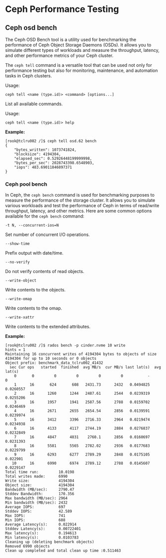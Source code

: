 # **Ceph Performance Testing**

## **Ceph osd bench**

The Ceph OSD Bench tool is a utility used for benchmarking the performance of Ceph Object Storage Daemons (OSDs). It allows you to simulate different types of workloads and measure the throughput, latency, and other performance metrics of your Ceph cluster.

The `ceph tell` command is a versatile tool that can be used not only for performance testing but also for monitoring, maintenance, and automation tasks in Ceph clusters.

Usage:

```
ceph tell <name (type.id)> <command> [options...]
```

List all available commands.

Usage:

```
ceph tell <name (type.id)> help
```

**Example:**

```
[rook@tclru002 /]$ ceph tell osd.62 bench
{
    "bytes_written": 1073741824,
    "blocksize": 4194304,
    "elapsed_sec": 0.52926448199999998,
    "bytes_per_sec": 2028743398.6548903,
    "iops": 483.69011846897371
}
```

### Ceph pool bench

In Ceph, the `ceph bench` command is used for benchmarking purposes to measure the performance of the storage cluster. It allows you to simulate various workloads and test the performance of Ceph in terms of read/write throughput, latency, and other metrics. Here are some common options available for the `ceph bench` command:

```
-t N, --concurrent-ios=N
```

Set number of concurrent I/O operations.

```
--show-time
```

Prefix output with date/time.

```
--no-verify
```

Do not verify contents of read objects.

```
--write-object
```

Write contents to the objects.

```
--write-omap
```

Write contents to the omap.

```
--write-xattr
```

Write contents to the extended attributes.

**Example:**

```
[rook@tclru002 /]$ rados bench -p cinder.nvme 10 write
hints = 1
Maintaining 16 concurrent writes of 4194304 bytes to objects of size 4194304 for up to 10 seconds or 0 objects
Object prefix: benchmark_data_tclru002_41432
  sec Cur ops   started  finished  avg MB/s  cur MB/s last lat(s)  avg lat(s)
    0       0         0         0         0         0           -           0
    1      16       624       608   2431.73      2432   0.0494825   0.0260557
    2      16      1260      1244   2487.61      2544   0.0239319   0.0255206
    3      16      1957      1941   2587.56      2788   0.0159702   0.0246469
    4      16      2671      2655   2654.54      2856   0.0139591   0.0239974
    5      16      3412      3396   2716.33      2964   0.0219474   0.0234938
    6      16      4133      4117   2744.19      2884   0.0276837   0.0232849
    7      16      4847      4831    2760.1      2856   0.0160697   0.0231393
    8      16      5581      5565   2782.02      2936   0.0177683   0.0229799
    9      16      6293      6277   2789.29      2848   0.0175105    0.022901
   10      16      6990      6974   2789.12      2788   0.0145607   0.0229147
Total time run:         10.0198
Total writes made:      6990
Write size:             4194304
Object size:            4194304
Bandwidth (MB/sec):     2790.47
Stddev Bandwidth:       170.356
Max bandwidth (MB/sec): 2964
Min bandwidth (MB/sec): 2432
Average IOPS:           697
Stddev IOPS:            42.589
Max IOPS:               741
Min IOPS:               608
Average Latency(s):     0.022914
Stddev Latency(s):      0.00722401
Max latency(s):         0.194613
Min latency(s):         0.0103783
Cleaning up (deleting benchmark objects)
Removed 6990 objects
Clean up completed and total clean up time :0.511463
```
